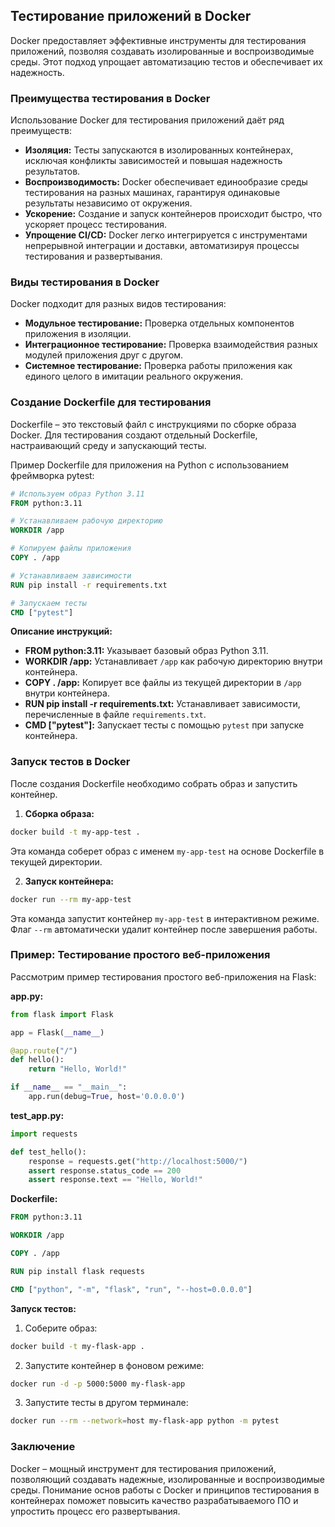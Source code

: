 ## Тестирование приложений в Docker

Docker предоставляет эффективные инструменты для тестирования приложений, позволяя создавать изолированные и воспроизводимые среды.  Этот подход упрощает автоматизацию тестов и обеспечивает их надежность.

### Преимущества тестирования в Docker

Использование Docker для тестирования приложений даёт ряд преимуществ:

* **Изоляция:** Тесты запускаются в изолированных контейнерах, исключая конфликты зависимостей и повышая надежность результатов. 
* **Воспроизводимость:** Docker обеспечивает единообразие среды тестирования на разных машинах, гарантируя одинаковые результаты независимо от окружения. 
* **Ускорение:** Создание и запуск контейнеров происходит быстро, что ускоряет процесс тестирования. 
* **Упрощение CI/CD:** Docker легко интегрируется с инструментами непрерывной интеграции и доставки, автоматизируя процессы тестирования и развертывания.

### Виды тестирования в Docker

Docker подходит для разных видов тестирования:

* **Модульное тестирование:** Проверка отдельных компонентов приложения в изоляции.
* **Интеграционное тестирование:** Проверка взаимодействия разных модулей приложения друг с другом.
* **Системное тестирование:** Проверка работы приложения как единого целого в имитации реального окружения.

### Создание Dockerfile для тестирования

Dockerfile – это текстовый файл с инструкциями по сборке образа Docker. Для тестирования создают отдельный Dockerfile, настраивающий среду и запускающий тесты.

Пример Dockerfile для приложения на Python с использованием фреймворка pytest:

```dockerfile
# Используем образ Python 3.11
FROM python:3.11

# Устанавливаем рабочую директорию
WORKDIR /app

# Копируем файлы приложения
COPY . /app

# Устанавливаем зависимости
RUN pip install -r requirements.txt

# Запускаем тесты
CMD ["pytest"]
```

**Описание инструкций:**

* **FROM python:3.11:**  Указывает базовый образ Python 3.11.
* **WORKDIR /app:** Устанавливает `/app` как рабочую директорию внутри контейнера.
* **COPY . /app:** Копирует все файлы из текущей директории в `/app` внутри контейнера.
* **RUN pip install -r requirements.txt:** Устанавливает зависимости, перечисленные в файле `requirements.txt`.
* **CMD ["pytest"]:** Запускает тесты с помощью `pytest` при запуске контейнера.

### Запуск тестов в Docker

После создания Dockerfile необходимо собрать образ и запустить контейнер.

1. **Сборка образа:**

```bash
docker build -t my-app-test .
```

Эта команда соберет образ с именем `my-app-test` на основе Dockerfile в текущей директории.

2. **Запуск контейнера:**

```bash
docker run --rm my-app-test
```

Эта команда запустит контейнер `my-app-test` в интерактивном режиме. Флаг `--rm` автоматически удалит контейнер после завершения работы.

### Пример: Тестирование простого веб-приложения

Рассмотрим пример тестирования простого веб-приложения на Flask:

**app.py:**

```python
from flask import Flask

app = Flask(__name__)

@app.route("/")
def hello():
    return "Hello, World!"

if __name__ == "__main__":
    app.run(debug=True, host='0.0.0.0')
```

**test_app.py:**

```python
import requests

def test_hello():
    response = requests.get("http://localhost:5000/")
    assert response.status_code == 200
    assert response.text == "Hello, World!"
```

**Dockerfile:**

```dockerfile
FROM python:3.11

WORKDIR /app

COPY . /app

RUN pip install flask requests

CMD ["python", "-m", "flask", "run", "--host=0.0.0.0"]
```

**Запуск тестов:**

1. Соберите образ:

```bash
docker build -t my-flask-app .
```

2. Запустите контейнер в фоновом режиме:

```bash
docker run -d -p 5000:5000 my-flask-app
```

3. Запустите тесты в другом терминале:

```bash
docker run --rm --network=host my-flask-app python -m pytest
```

### Заключение

Docker – мощный инструмент для тестирования приложений, позволяющий создавать надежные, изолированные и воспроизводимые среды. Понимание основ работы с Docker и принципов тестирования в контейнерах поможет повысить качество разрабатываемого ПО и упростить процесс его развертывания. 

